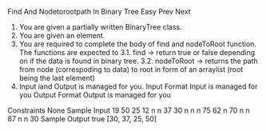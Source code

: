 Find And Nodetorootpath In Binary Tree
Easy  Prev   Next
1. You are given a partially written BinaryTree class.
2. You are given an element.
3. You are required to complete the body of find and nodeToRoot function. The functions are expected to 
    3.1. find -> return true or false depending on if the data is found in binary tree.
    3.2. nodeToRoot -> returns the path from node (correspoding to data) to root in 
    form of an arraylist (root being the last element)
4. Input iand Output is managed for you.
Input Format
Input is managed for you
Output Format
Output is managed for you

Constraints
None
Sample Input
19
50 25 12 n n 37 30 n n n 75 62 n 70 n n 87 n n
30
Sample Output
true
[30, 37, 25, 50]
